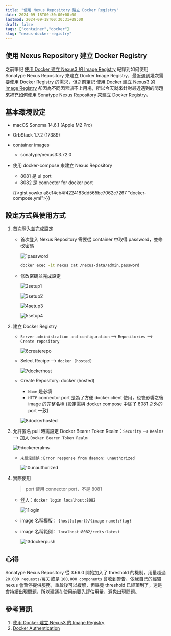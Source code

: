 ```yaml
---
title: "使用 Nexus Repository 建立 Docker Registry"
date: 2024-09-18T00:30:00+08:00
lastmod: 2024-09-18T00:30:31+08:00
draft: false
tags: ["container","docker"]
slug: "nexus-docker-registry"
---
```


## 使用 Nexus Repository 建立 Docker Registry

之前筆記 [使用 Docker 建立 Nexus3 的 Image Registry](/nexus-docker-image-rergistry/) 紀錄到如何使用 Sonatype Nexus Repository 來建立 Docker Image Registry，最近遇到幾次需要使用 Docker Registry 的需求，但之前筆記 [使用 Docker 建立 Nexus3 的 Image Registry](/nexus-docker-image-rergistry/) 卻因為不同因素派不上用場，所以今天就來針對最近遇到的問題來補充如何使用 Sonatype Nexus Repository 來建立 Docker Registry。

## 基本環境設定

- macOS Sonoma 14.6.1 (Apple M2 Pro)
- OrbStack 1.7.2 (17389)
- container images

     - sonatype/nexus3:3.72.0

- 使用 docker-compose 來建立 Nexus Repository

    - 8081 是 ui port
    - 8082 是 connector for docker port

    {{<gist yowko a8e14cb4f4224183dd565bc7062c7267 "docker-compose.yml">}}

## 設定方式與使用方式

1. 首次登入並完成設定

    - 首次登入 Nexus Repository 需要從 container 中取得 password，並修改密碼

        ![1password](https://github.com/user-attachments/assets/62ec14bc-9baa-42fd-9440-678d05819b08)

        ```bash
        docker exec -it nexus cat /nexus-data/admin.password 
        ```

    - 修改密碼並完成設定

        ![2setup1](https://github.com/user-attachments/assets/972b1467-4939-4ea9-8189-ca891af75bca)

        ![3setup2](https://github.com/user-attachments/assets/68f4bab3-1987-4d10-93a3-20510d17ce95)

        ![4setup3](https://github.com/user-attachments/assets/12e3b2a6-c281-4086-817d-1cd0694175eb)

        ![5setup4](https://github.com/user-attachments/assets/c93faee9-fb66-4bd1-9600-05cee4afd533)

2. 建立 Docker Registry

    - `Server administration and configuration` --> `Repositories` --> `Create repository`

        ![6createrepo](https://github.com/user-attachments/assets/a0c93269-e416-41ae-bb6e-c44358554be4)

    - Select Recipe --> `docker (hosted)`

        ![7dockerhost](https://github.com/user-attachments/assets/4e5f431c-76a2-40a0-b41c-a72c32f2e879)

    - Create Repository: docker (hosted)

        - `Name` 是必填
        - `HTTP` connector port 是為了方便 docker client 使用，也會影響之後 image 的完整名稱 (設定需與 docker compose 中除了 8081 之外的 port 一致)

        ![8dockerhosted](https://github.com/user-attachments/assets/bd728025-674b-4c61-8395-d325ae33b613)

3. 允許匿名 pull 時需設定 Docker Bearer Token Realm：`Security` --> `Realms` --> 加入 `Docker Bearer Token Realm`

    ![9dockereralms](https://github.com/user-attachments/assets/972ac113-e940-4310-9302-017c04a4e289)

    - `未設定錯誤：Error response from daemon: unauthorized`

        ![10unauthorized](https://github.com/user-attachments/assets/6d3296d9-6d69-4e23-9e80-5b5dd0a8df1d)

4. 實際使用

    > port 使用 connector port，不是 8081

    - 登入：`docker login localhost:8082`

        ![11login](https://github.com/user-attachments/assets/a0e8a4a0-5789-4dc5-8bfb-8f5afcd54401)

    <!-- - image 名稱模版： `{host}:{port}/{repository name}/{image name}:{tag}`

        > Nexus 中的 {repository name} pattern 是 `repository/{建立時的 Name}`

    - image 名稱範例： `localhost:8082/repository/docker/redis:latest`

        ![12dockerpush](https://github.com/user-attachments/assets/fcc615af-9dd7-4f5c-8fa9-ad87a89d731c) -->
    - image 名稱模版： `{host}:{port}/{image name}:{tag}`

    - image 名稱範例： `localhost:8082/redis:latest`

        ![13dockerpush](https://github.com/user-attachments/assets/87ccaba2-e832-4f41-9c7e-49b134b4ba44)

## 心得

Sonatype Nexus Repository 從 3.66.0 開始加入了 threshold 的機制，用量超過 `20,000 requests/每天` 或是 `100,000 components` 會收到警告，依我自己的經驗 nexus 會暫停提供服務，重啟後可以緩解，但畢竟 threshold 已經頂到了，還是會持續出現問題，所以建議在使用前要先評估用量，避免出現問題。

## 參考資訊

1. [使用 Docker 建立 Nexus3 的 Image Registry](/nexus-docker-image-rergistry/)
2. [Docker Authentication](https://help.sonatype.com/en/docker-authentication.html)
